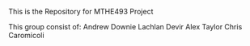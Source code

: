 This is the Repository for MTHE493 Project

This group consist of:
Andrew Downie
Lachlan Devir 
Alex Taylor
Chris Caromicoli



